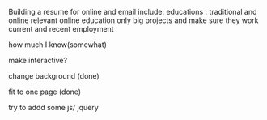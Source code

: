 Building a resume for online and email
include:
educations : traditional and online 
relevant online education only
big projects and make sure they work
current and recent employment

how much I know(somewhat)

make interactive?

change background (done)

fit to one page (done)

try to addd some js/ jquery 
